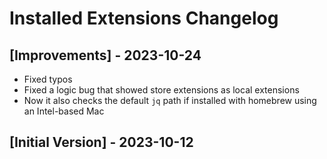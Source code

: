 # Installed Extensions Changelog

## [Improvements] - 2023-10-24

- Fixed typos
- Fixed a logic bug that showed store extensions as local extensions
- Now it also checks the default `jq` path if installed with homebrew using an Intel-based Mac

## [Initial Version] - 2023-10-12
